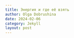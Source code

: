 ```yaml
---
title: Энергия и где её взять
author: Olga Dobrushina
date: 2024-02-06
category: Jekyll
layout: post
---
```


